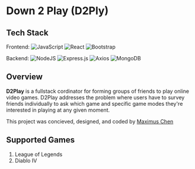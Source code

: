 # Down 2 Play (D2Ply)

## Tech Stack 
Frontend: ![JavaScript](https://img.shields.io/badge/javascript-%23323330.svg?style=for-the-badge&logo=javascript&logoColor=%23F7DF1E)
![React](https://img.shields.io/badge/react-%2320232a.svg?style=for-the-badge&logo=react&logoColor=%2361DAFB)
![Bootstrap](https://img.shields.io/badge/bootstrap-%238511FA.svg?style=for-the-badge&logo=bootstrap&logoColor=white)

Backend: ![NodeJS](https://img.shields.io/badge/node.js-6DA55F?style=for-the-badge&logo=node.js&logoColor=white)
![Express.js](https://img.shields.io/badge/express.js-%23404d59.svg?style=for-the-badge&logo=express&logoColor=%2361DAFB)
![Axios](https://img.shields.io/badge/-Axios-671ddf?logo=axios&amp;logoColor=black&amp;style=for-the-badge)
![MongoDB](https://img.shields.io/badge/MongoDB-%234ea94b.svg?style=for-the-badge&logo=mongodb&logoColor=white)

## Overview
**D2Play** is a fullstack cordinator for forming groups of friends to play online video games. D2Play addresses the problem where users have to survey friends individually to ask which game and specific game modes they're interested in playing at any given moment. 

This project was concieved, designed, and coded by [Maximus Chen](www.MaximusChen.com)

## Supported Games
1. League of Legends
2. Diablo IV

